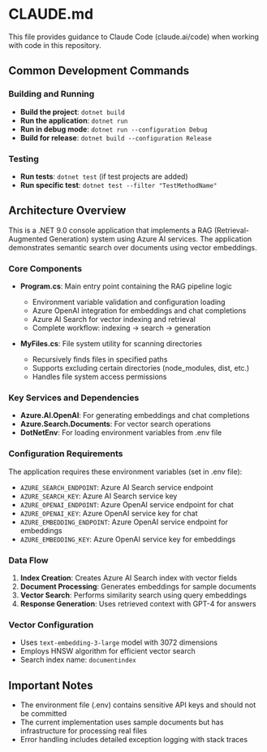 # CLAUDE.md

This file provides guidance to Claude Code (claude.ai/code) when working with code in this repository.

## Common Development Commands

### Building and Running
- **Build the project**: `dotnet build`
- **Run the application**: `dotnet run`
- **Run in debug mode**: `dotnet run --configuration Debug`
- **Build for release**: `dotnet build --configuration Release`

### Testing
- **Run tests**: `dotnet test` (if test projects are added)
- **Run specific test**: `dotnet test --filter "TestMethodName"`

## Architecture Overview

This is a .NET 9.0 console application that implements a RAG (Retrieval-Augmented Generation) system using Azure AI services. The application demonstrates semantic search over documents using vector embeddings.

### Core Components

- **Program.cs**: Main entry point containing the RAG pipeline logic
  - Environment variable validation and configuration loading
  - Azure OpenAI integration for embeddings and chat completions
  - Azure AI Search for vector indexing and retrieval
  - Complete workflow: indexing → search → generation

- **MyFiles.cs**: File system utility for scanning directories
  - Recursively finds files in specified paths
  - Supports excluding certain directories (node_modules, dist, etc.)
  - Handles file system access permissions

### Key Services and Dependencies

- **Azure.AI.OpenAI**: For generating embeddings and chat completions
- **Azure.Search.Documents**: For vector search operations
- **DotNetEnv**: For loading environment variables from .env file

### Configuration Requirements

The application requires these environment variables (set in .env file):
- `AZURE_SEARCH_ENDPOINT`: Azure AI Search service endpoint
- `AZURE_SEARCH_KEY`: Azure AI Search service key
- `AZURE_OPENAI_ENDPOINT`: Azure OpenAI service endpoint for chat
- `AZURE_OPENAI_KEY`: Azure OpenAI service key for chat
- `AZURE_EMBEDDING_ENDPOINT`: Azure OpenAI service endpoint for embeddings
- `AZURE_EMBEDDING_KEY`: Azure OpenAI service key for embeddings

### Data Flow

1. **Index Creation**: Creates Azure AI Search index with vector fields
2. **Document Processing**: Generates embeddings for sample documents
3. **Vector Search**: Performs similarity search using query embeddings
4. **Response Generation**: Uses retrieved context with GPT-4 for answers

### Vector Configuration

- Uses `text-embedding-3-large` model with 3072 dimensions
- Employs HNSW algorithm for efficient vector search
- Search index name: `documentindex`

## Important Notes

- The environment file (.env) contains sensitive API keys and should not be committed
- The current implementation uses sample documents but has infrastructure for processing real files
- Error handling includes detailed exception logging with stack traces